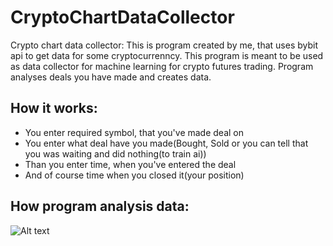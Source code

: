 # CryptoChartDataCollector
Crypto chart data collector:
This is program created by me, that uses bybit api to get data for some cryptocurrenncy. This program is meant to be used as data collector for machine learning for crypto futures trading. Program analyses deals you have made and creates data. 
## How it works:
- You enter required symbol, that you've made deal on
- You enter what deal have you made(Bought, Sold or you can tell that you was waiting and did nothing(to train ai))
- Than you enter time, when you've entered the deal
- And of course time when you closed it(your position)
## How program analysis data:
![Alt text](images/example.png)
